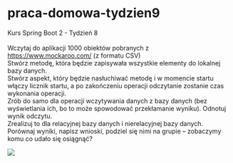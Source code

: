 # praca-domowa-tydzien9
Kurs Spring Boot 2 - Tydzień 8
<br><br>
Wczytaj do aplikacji 1000 obiektów pobranych z https://www.mockaroo.com/ (z formatu CSV)<br>
Stwórz metodę, która będzie zapisywała wszystkie elementy do lokalnej bazy danych.<br>
Stwórz aspekt, który będzie nasłuchiwać metodę i w momencie startu włączy licznik startu, a po zakończeniu operacji odczytanie zostanie czas wykonania operacji.<br>
Zrób do samo dla operacji wczytywania danych z bazy danych (bez wyświetlania ich, bo to może spowodować przekłamanie wyniku). Odnotuj wynik odczytu.<br>
Zrealizuj to dla relacyjnej bazy danych i nierelacyjnej bazy danych. Porównaj wyniki, napisz wnioski, podziel się nimi na grupie – zobaczymy komu co udało się osiągnąć?<br>

<img src="https://cdn.discordapp.com/attachments/806173670166102036/819970695739605063/time.PNG"/>
